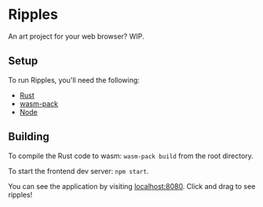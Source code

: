 # Ripples
An art project for your web browser? WIP.

## Setup
To run Ripples, you'll need the following:
- [Rust](https://www.rust-lang.org/tools/install)
- [wasm-pack](https://rustwasm.github.io/wasm-pack/installer/) 
- [Node](https://nodejs.org/en/)

## Building
To compile the Rust code to wasm: `wasm-pack build` from the root directory.

To start the frontend dev server: `npm start`.

You can see the application by visiting [localhost:8080](localhost:8080).
Click and drag to see ripples!
